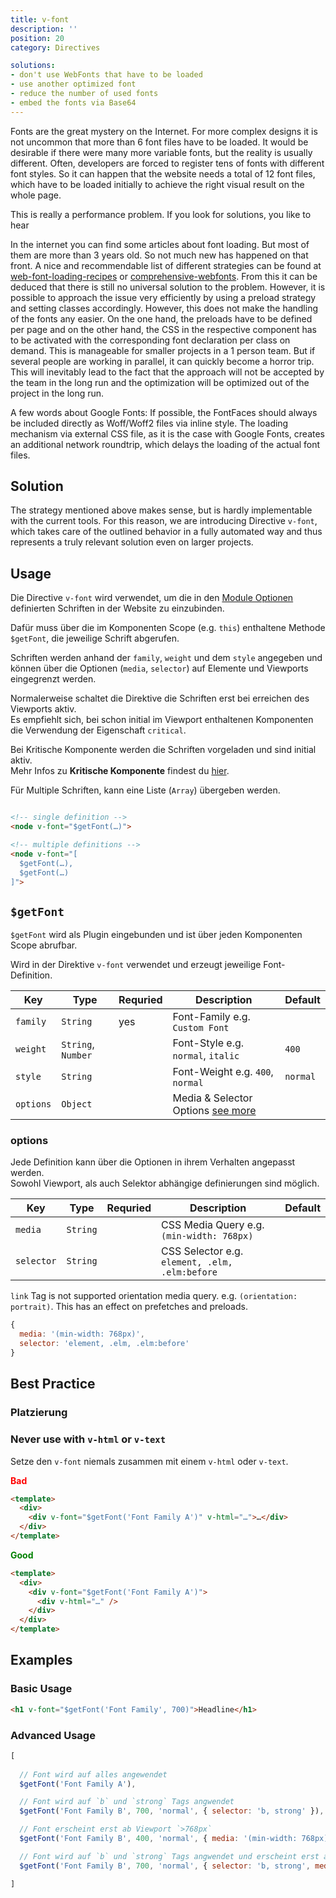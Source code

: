 ```yaml
---
title: v-font
description: ''
position: 20
category: Directives

solutions: 
- don't use WebFonts that have to be loaded
- use another optimized font
- reduce the number of used fonts
- embed the fonts via Base64
---
```


Fonts are the great mystery on the Internet. For more complex designs it is not uncommon that more than 6 font files have to be loaded. It would be desirable if there were many more variable fonts, but the reality is usually different. Often, developers are forced to register tens of fonts with different font styles. So it can happen that the website needs a total of 12 font files, which have to be loaded initially to achieve the right visual result on the whole page.

This is really a performance problem. If you look for solutions, you like to hear

<list :items="solutions" type="info"></list>

In the internet you can find some articles about font loading. But most of them are more than 3 years old. So not much new has happened on that front. A nice and recommendable list of different strategies can be found at [web-font-loading-recipes](https://github.com/zachleat/web-font-loading-recipes) or 
[comprehensive-webfonts](https://www.zachleat.com/web/comprehensive-webfonts/). From this it can be deduced that there is still no universal solution to the problem. However, it is possible to approach the issue very efficiently by using a preload strategy and setting classes accordingly. However, this does not make the handling of the fonts any easier. On the one hand, the preloads have to be defined per page and on the other hand, the CSS in the respective component has to be activated with the corresponding font declaration per class on demand. This is manageable for smaller projects in a 1 person team. But if several people are working in parallel, it can quickly become a horror trip. This will inevitably lead to the fact that the approach will not be accepted by the team in the long run and the optimization will be optimized out of the project in the long run.

<alert type="info">A few words about Google Fonts: If possible, the FontFaces should always be included directly as Woff/Woff2 files via inline style. The loading mechanism via external CSS file, as it is the case with Google Fonts, creates an additional network roundtrip, which delays the loading of the actual font files.</alert>

## Solution

The strategy mentioned above makes sense, but is hardly implementable with the current tools. For this reason, we are introducing Directive `v-font`, which takes care of the outlined behavior in a fully automated way and thus represents a truly relevant solution even on larger projects.

## Usage

Die Directive `v-font` wird verwendet, um die in den [Module Optionen](/options#fonts) definierten Schriften in der Website zu einzubinden.  

Dafür muss über die im Komponenten Scope (e.g. `this`) enthaltene Methode `$getFont`, die jeweilige Schrift abgerufen.

Schriften werden anhand der `family`, `weight` und dem `style` angegeben und können über die Optionen (`media`, `selector`) auf Elemente und Viewports eingegrenzt werden.

Normalerweise schaltet die Direktive die Schriften erst bei erreichen des Viewports aktiv.  
Es empfiehlt sich, bei schon initial im Viewport enthaltenen Komponenten die Verwendung der Eigenschaft `critical`.

Bei Kritische Komponente werden die Schriften vorgeladen und sind initial aktiv.  
Mehr Infos zu **Kritische Komponente** findest du [hier](/usage#critical-prop-for-critical-components).

Für Multiple Schriften, kann eine Liste (`Array`) übergeben werden.

```html

<!-- single definition -->
<node v-font="$getFont(…)">

<!-- multiple definitions -->
<node v-font="[
  $getFont(…),
  $getFont(…)
]">
```


## `$getFont`

`$getFont` wird als Plugin eingebunden und ist über jeden Komponenten Scope abrufbar. 

Wird in der Direktive `v-font` verwendet und erzeugt jeweilige Font-Definition.

| Key       | Type               | Requried | Description                                                     | Default  |
| --------- | ------------------ | -------- | --------------------------------------------------------------- | -------- |
| `family`  | `String`           | yes      | Font-Family e.g. `Custom Font`                                  |          |
| `weight`  | `String`, `Number` |          | Font-Style e.g. `normal`, `italic`                              | `400`    |
| `style`   | `String`           |          | Font-Weight e.g. `400`, `normal`                                | `normal` |
| `options` | `Object`           |          | Media & Selector Options [see more](/directives/v-font#options) |          |


### options

Jede Definition kann über die Optionen in ihrem Verhalten angepasst werden.  
Sowohl Viewport, als auch Selektor abhängige definierungen sind möglich.

| Key        | Type     | Requried | Description                                    | Default |
| ---------- | -------- | -------- | ---------------------------------------------- | ------- |
| `media`    | `String` |          | CSS Media Query e.g. `(min-width: 768px)`      |         |
| `selector` | `String` |          | CSS Selector e.g. `element, .elm, .elm:before` |         |


<alert type="danger">
<code>link</code> Tag is not supported orientation media query. e.g. <code>(orientation: portrait)</code>.
This has an effect on prefetches and preloads.
</alert>

```js
{
  media: '(min-width: 768px)',
  selector: 'element, .elm, .elm:before'
}
```

## Best Practice

### Platzierung
### Never use with `v-html` or `v-text`

Setze den `v-font` niemals zusammen mit einem `v-html` oder `v-text`.

**<span style="color: red;">Bad</span>**
```html
<template>
  <div>
    <div v-font="$getFont('Font Family A')" v-html="…">…</div>
  </div>
</template>
```

**<span style="color: green;">Good</span>**
```html
<template>
  <div>
    <div v-font="$getFont('Font Family A')">
      <div v-html="…" />
    </div>
  </div>
</template>
```

## Examples

### Basic Usage

```html
<h1 v-font="$getFont('Font Family', 700)">Headline</h1>
```
### Advanced Usage

```js
[
  
  // Font wird auf alles angewendet
  $getFont('Font Family A'),

  // Font wird auf `b` und `strong` Tags angwendet
  $getFont('Font Family B', 700, 'normal', { selector: 'b, strong' }),

  // Font erscheint erst ab Viewport `>768px`
  $getFont('Font Family B', 400, 'normal', { media: '(min-width: 768px)' }),

  // Font wird auf `b` und `strong` Tags angwendet und erscheint erst ab Viewport `>768px`
  $getFont('Font Family B', 700, 'normal', { selector: 'b, strong', media: '(min-width: 768px)' })

]
```
